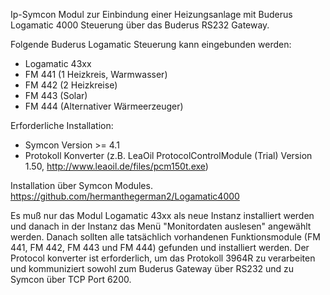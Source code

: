 Ip-Symcon Modul zur Einbindung einer
Heizungsanlage mit Buderus Logamatic 4000 Steuerung über das Buderus RS232 Gateway.

Folgende Buderus Logamatic Steuerung kann eingebunden werden:
- Logamatic 43xx
- FM 441 (1 Heizkreis, Warmwasser)
- FM 442 (2 Heizkreise)
- FM 443 (Solar)
- FM 444 (Alternativer Wärmeerzeuger)

Erforderliche Installation:

- Symcon Version >= 4.1
- Protokoll Konverter (z.B. LeaOil ProtocolControlModule (Trial) Version 1.50, http://www.leaoil.de/files/pcm150t.exe)

Installation über Symcon Modules.
https://github.com/hermanthegerman2/Logamatic4000

Es muß nur das Modul Logamatic 43xx als neue Instanz installiert werden und danach in der Instanz das Menü "Monitordaten auslesen" angewählt werden. Danach sollten alle tatsächlich vorhandenen Funktionsmodule (FM 441, FM 442, FM 443 und FM 444) gefunden und installiert werden. Der Protocol konverter ist erforderlich, um das Protokoll 3964R zu verarbeiten und kommuniziert sowohl zum Buderus Gateway über RS232 und zu Symcon über TCP Port 6200.


